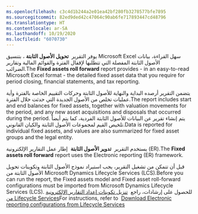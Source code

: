 ```yaml
---
ms.openlocfilehash: c3c4d1b244a2e01ea42bf280fb3278577bfe7895
ms.sourcegitcommit: 82ed9ded42c47064c90ab6fe717893447cd48796
ms.translationtype: HT
ms.contentlocale: ar-SA
ms.lasthandoff: 10/19/2020
ms.locfileid: "6070730"
---
```

<span data-ttu-id="4f675-101">يوفر التقرير  **تحويل الأصول الثابتة** ، بتنسيق Microsoft Excel سهل القراءة، بيانات الأصول الثابتة المفصلة التي تتطلبها لإقفال الفترة والقوائم المالية وتقارير الضرائب.</span><span class="sxs-lookup"><span data-stu-id="4f675-101">The **Fixed assets roll forward** report provides - in an easy-to-read Microsoft Excel format - the detailed fixed asset data that you require for period closing, financial statements, and tax reporting.</span></span>

<span data-ttu-id="4f675-102">يتضمن التقرير أرصده البداية والنهاية للأصول الثابتة وحركات التقييم الخاصة بالفترة وأية عمليات تخلص من الأصول الجديدة التي حدثت خلال الفترة.</span><span class="sxs-lookup"><span data-stu-id="4f675-102">The report includes start and end balances for fixed assets, together with valuation movements for the period, and any new asset acquisitions and disposals that occurred during the period.</span></span> <span data-ttu-id="4f675-103">يتم إنشاء تقرير عن البيانات للأصول الثابتة الفردية، كما يتم أيضاً تلخيص القيم لمجموعات الأصول الثابتة والكيان القانوني.</span><span class="sxs-lookup"><span data-stu-id="4f675-103">Data is reported for individual fixed assets, and values are also summarized for fixed asset groups and the legal entity.</span></span>

<span data-ttu-id="4f675-104">يستخدم التقرير  **تدوير الأصول الثابتة**  إطار عمل التقارير الإلكترونية (ER).</span><span class="sxs-lookup"><span data-stu-id="4f675-104">The **Fixed assets roll forward** report uses the Electronic reporting (ER) framework.</span></span>

<span data-ttu-id="4f675-105">قبل أن تتمكن من تشغيل التقرير، يجب استيراد نموذج الأصول الثابتة وتكوينات تحويل الأصول الثابتة من Microsoft Dynamics Lifecycle Services (LCS).</span><span class="sxs-lookup"><span data-stu-id="4f675-105">Before you can run the report, the Fixed assets model and Fixed asset roll-forward configurations must be imported from Microsoft Dynamics Lifecycle Services (LCS).</span></span> <span data-ttu-id="4f675-106">للحصول على إرشادات، راجع 
[تنزيل تكوينات إعداد التقارير الإلكترونية من Lifecycle Services](https://docs.microsoft.com/dynamics365/fin-ops-core/dev-itpro/analytics/download-electronic-reporting-configuration-lcs/?azure-portal=true)</span><span class="sxs-lookup"><span data-stu-id="4f675-106">For instructions, refer to 
[Download Electronic reporting configurations from Lifecycle Services](https://docs.microsoft.com/dynamics365/fin-ops-core/dev-itpro/analytics/download-electronic-reporting-configuration-lcs/?azure-portal=true)</span></span> 
